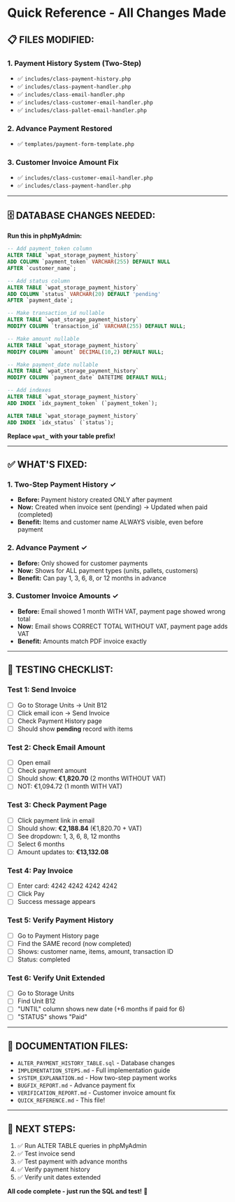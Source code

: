 # Quick Reference - All Changes Made

## 📋 FILES MODIFIED:

### 1. Payment History System (Two-Step)
- ✅ `includes/class-payment-history.php`
- ✅ `includes/class-payment-handler.php`
- ✅ `includes/class-email-handler.php`
- ✅ `includes/class-customer-email-handler.php`
- ✅ `includes/class-pallet-email-handler.php`

### 2. Advance Payment Restored
- ✅ `templates/payment-form-template.php`

### 3. Customer Invoice Amount Fix
- ✅ `includes/class-customer-email-handler.php`
- ✅ `includes/class-payment-handler.php`

---

## 🗄️ DATABASE CHANGES NEEDED:

**Run this in phpMyAdmin:**

```sql
-- Add payment_token column
ALTER TABLE `wpat_storage_payment_history` 
ADD COLUMN `payment_token` VARCHAR(255) DEFAULT NULL 
AFTER `customer_name`;

-- Add status column
ALTER TABLE `wpat_storage_payment_history` 
ADD COLUMN `status` VARCHAR(20) DEFAULT 'pending' 
AFTER `payment_date`;

-- Make transaction_id nullable
ALTER TABLE `wpat_storage_payment_history` 
MODIFY COLUMN `transaction_id` VARCHAR(255) DEFAULT NULL;

-- Make amount nullable
ALTER TABLE `wpat_storage_payment_history` 
MODIFY COLUMN `amount` DECIMAL(10,2) DEFAULT NULL;

-- Make payment_date nullable
ALTER TABLE `wpat_storage_payment_history` 
MODIFY COLUMN `payment_date` DATETIME DEFAULT NULL;

-- Add indexes
ALTER TABLE `wpat_storage_payment_history` 
ADD INDEX `idx_payment_token` (`payment_token`);

ALTER TABLE `wpat_storage_payment_history` 
ADD INDEX `idx_status` (`status`);
```

**Replace `wpat_` with your table prefix!**

---

## ✅ WHAT'S FIXED:

### 1. Two-Step Payment History ✓
- **Before:** Payment history created ONLY after payment
- **Now:** Created when invoice sent (pending) → Updated when paid (completed)
- **Benefit:** Items and customer name ALWAYS visible, even before payment

### 2. Advance Payment ✓
- **Before:** Only showed for customer payments
- **Now:** Shows for ALL payment types (units, pallets, customers)
- **Benefit:** Can pay 1, 3, 6, 8, or 12 months in advance

### 3. Customer Invoice Amounts ✓
- **Before:** Email showed 1 month WITH VAT, payment page showed wrong total
- **Now:** Email shows CORRECT TOTAL WITHOUT VAT, payment page adds VAT
- **Benefit:** Amounts match PDF invoice exactly

---

## 🧪 TESTING CHECKLIST:

### Test 1: Send Invoice
- [ ] Go to Storage Units → Unit B12
- [ ] Click email icon → Send Invoice
- [ ] Check Payment History page
- [ ] Should show **pending** record with items

### Test 2: Check Email Amount
- [ ] Open email
- [ ] Check payment amount
- [ ] Should show: **€1,820.70** (2 months WITHOUT VAT)
- [ ] NOT: €1,094.72 (1 month WITH VAT)

### Test 3: Check Payment Page
- [ ] Click payment link in email
- [ ] Should show: **€2,188.84** (€1,820.70 + VAT)
- [ ] See dropdown: 1, 3, 6, 8, 12 months
- [ ] Select 6 months
- [ ] Amount updates to: **€13,132.08**

### Test 4: Pay Invoice
- [ ] Enter card: 4242 4242 4242 4242
- [ ] Click Pay
- [ ] Success message appears

### Test 5: Verify Payment History
- [ ] Go to Payment History page
- [ ] Find the SAME record (now completed)
- [ ] Shows: customer name, items, amount, transaction ID
- [ ] Status: completed

### Test 6: Verify Unit Extended
- [ ] Go to Storage Units
- [ ] Find Unit B12
- [ ] "UNTIL" column shows new date (+6 months if paid for 6)
- [ ] "STATUS" shows "Paid"

---

## 📄 DOCUMENTATION FILES:

- `ALTER_PAYMENT_HISTORY_TABLE.sql` - Database changes
- `IMPLEMENTATION_STEPS.md` - Full implementation guide
- `SYSTEM_EXPLANATION.md` - How two-step payment works
- `BUGFIX_REPORT.md` - Advance payment fix
- `VERIFICATION_REPORT.md` - Customer invoice amount fix
- `QUICK_REFERENCE.md` - This file!

---

## 🚀 NEXT STEPS:

1. ✅ Run ALTER TABLE queries in phpMyAdmin
2. ✅ Test invoice send
3. ✅ Test payment with advance months
4. ✅ Verify payment history
5. ✅ Verify unit dates extended

**All code complete - just run the SQL and test!** 💪

